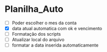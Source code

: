 # Planilha_Auto

- [ ] Poder escolher o mes da conta
- [x] data atual automatica com ok e vencimento
- [ ] Formatação dos scripts
- [ ] Atualizar local do arquivo
- [ ] formatar a data inserida automaticamente
